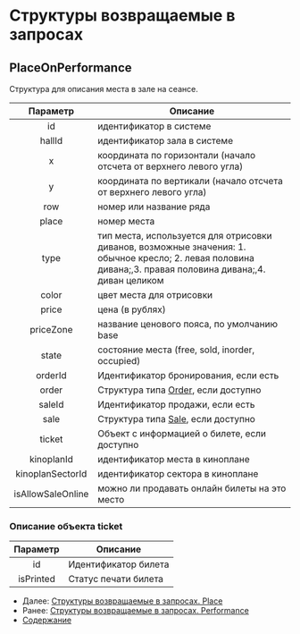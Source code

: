 Структуры возвращаемые в запросах
=====================================

PlaceOnPerformance
-------------

Структура для описания места в зале на сеансе. 

| Параметр |                                                                           Описание                                                                           |
|:--------:|--------------------------------------------------------------------------------------------------------------------------------------------------------------|
|    id    |                                                                    идентификатор в системе                                                                   |
|  hallId  |                                                                 идентификатор зала в системе                                                                 |
|     x    |                                              координата по горизонтали (начало отсчета от верхнего левого угла)                                              |
|     y    |                                               координата по вертикали (начало отсчета от верхнего левого угла)                                               |
|    row   |                                                                    номер или название ряда                                                                   |
|   place  |                                                                          номер места                                                                         |
|   type   |  тип места, используется для отрисовки диванов, возможные значения: 1. обычное кресло; 2. левая половина дивана;,3. правая половина дивана;,4. диван целиком |
|   color  |                                                                   цвет места для отрисовки                                                                   |
|   price  |                                                                        цена (в рублях)                                                                       |
|   priceZone  |  название ценового пояса, по умолчанию base                         |
|   state  |  состояние места (free, sold, inorder, occupied)                         |
| orderId | Идентификатор бронирования, если есть |
| order | Структура типа [Order](order), если доступно |
| saleId | Идентификатор продажи, если есть |
| sale | Структура типа [Sale](sale), если доступно |
| ticket | Объект с информацией о билете, если доступно |
| kinoplanId | идентификатор места в киноплане |
| kinoplanSectorId | идентификатор сектора в киноплане |
| isAllowSaleOnline | можно ли продавать онлайн билеты на это место |

### Описание объекта ticket

|     Параметр    |                                  Описание                                 |
|:---------:|-------------------------------------------------------------------------|
| id | Идентификатор билета |
| isPrinted | Статус печати билета |

* Далее: [Структуры возвращаемые в запросах. Place](place)
* Ранее: [Структуры возвращаемые в запросах. Performance](performance)
* [Содержание](../index)
